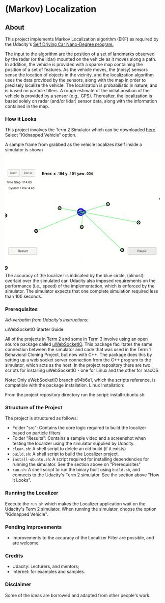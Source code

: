 # (Markov) Localization

## About
This project implements Markov Localization algorithm (EKF) as required by the Udacity's [Self Driving Car Nano-Degree program.](https://www.udacity.com/course/self-driving-car-engineer-nanodegree--nd013)

The input to the algorithm are the position of a set of landmarks observed by the radar (or the lidar) mounted on the vehicle as it moves along a path. In addition, the vehicle is provided with a sparse map containing the position of a set of features. 
As the vehicle moves, the (noisy) sensors sense the location of objects in the vicinity, and the localization algorithm uses the data provided by the sensors, along with the map in order to precisely localize the vehicle.
The localization is probabilistic in nature, and is based on particle filters.
A rough estimate of the initial position of the vehicle is provided by a sensor (e.g., GPS). Thereafter, the localization is based solely on radar (and/or lidar) sensor data, along with the information contained in the map.

### How it Looks
This project involves the Term 2 Simulator which can be downloaded [here](https://github.com/udacity/self-driving-car-sim/releases). Select "Kidnapped Vehicle" option.

A sample frame from grabbed as the vehicle localizes itself inside a simulator is shown ![below](https://github.com/RomanoViolet/Udacity-Localization/blob/master/Results/screenshot.png)
The accuracy of the localizer is indicated by the blue circle, (almost) overlaid over the simulated car.
Udacity also imposed requirements on the performance (i.e., speed) of the implementation, which is enforced by the simulator. The simulator expects that one complete simulation required less than 100 seconds.

### Prerequisites
_Ad-verbatim from Udacity's Instructions:_

uWebSocketIO Starter Guide

All of the projects in Term 2 and some in Term 3 involve using an open source package called [uWebSocketIO](https://github.com/uNetworking/uWebSockets). This package facilitates the same connection between the simulator and code that was used in the Term 1 Behavioral Cloning Project, but now with C++. The package does this by setting up a web socket server connection from the C++ program to the simulator, which acts as the host. In the project repository there are two scripts for installing uWebSocketIO - one for Linux and the other for macOS.

Note: Only uWebSocketIO branch e94b6e1, which the scripts reference, is compatible with the package installation.
Linux Installation:

From the project repository directory run the script: install-ubuntu.sh


### Structure of the Project
The project is structured as follows:
- Folder "src": Contains the core logic required to build the localizer based on particle filters
- Folder "Results": Contains a sample video and a screenshot when testing the localizer using the simulator supplied by Udacity.
- `clean.sh`: A shell script to delete an old build (if it exists)
- `build.sh`: A shell script to build the Localizer project.
- `install-ubuntu.sh`: A script required for installing dependencies for running the simulator. See the section above on "Prerequisites"
- `run.sh`: A shell script to run the binary built using `build.sh`, and connects to the Udacity's Term 2 simulator. See the section above "How it Looks".


### Running the Localizer
Execute the `run.sh` which makes the Localizer application wait on the Udacity's Term 2 simulator. When running the simulator, choose the option "Kidnapped Vehicle".


### Pending Improvements
- Improvements to the accuracy of the Localizer Filter are possible, and are welcome.

### Credits
- Udacity: Lecturers, and mentors;
- Internet: for examples and samples.

### Disclaimer
Some of the ideas are borrowed and adapted from other people's work.
